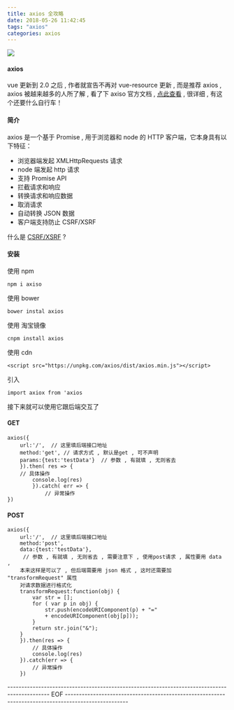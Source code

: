 ```yaml
---
title: axios 全攻略
date: 2018-05-26 11:42:45
tags: "axios"
categories: axios
---
```


![](https://i.imgur.com/iQgsjao.png)

<!--more-->

#### axios

vue 更新到 2.0 之后 , 作者就宣告不再对 vue-resource 更新 , 而是推荐 axios , axios 被越来越多的人所了解 , 看了下 axiso 官方文档 , [点此查看](https://www.npmjs.com/package/axios) , 很详细 , 有这个还要什么自行车！

#### 简介

axios 是一个基于 Promise , 用于浏览器和 node 的 HTTP 客户端，它本身具有以下特征：

- 浏览器端发起 XMLHttpRequests 请求
- node 端发起 http 请求
- 支持 Promise API
- 拦截请求和响应
- 转换请求和响应数据
- 取消请求
- 自动转换 JSON 数据
- 客户端支持防止 CSRF/XSRF

什么是 [CSRF/XSRF](https://www.owasp.org/index.php/CSRF) ?

#### 安装

使用 npm

	npm i axiso

使用 bower

	bower instal axios

使用 淘宝镜像

	cnpm install axios

使用 cdn

	<script src="https://unpkg.com/axios/dist/axios.min.js"></script>

引入
	
	import axiox from 'axios

接下来就可以使用它跟后端交互了

#### GET

	axios({
		url:'/',  // 这里填后端接口地址
		method:'get', // 请求方式 , 默认是get , 可不声明
		params:{test:'testData'}  // 参数 , 有就填 , 无则省去
		}).then( res => {
		// 具体操作
			console.log(res)
			}).catch( err => {
				// 异常操作
	})

#### POST

	axios({
		url:'/',  // 这里填后端接口地址
		method:'post',   
		data:{test:'testData'}, 
		 // 参数 , 有就填 , 无则省去 , 需要注意下 , 使用post请求 , 属性要用 data , 
		本来这样是可以了 , 但后端需要用 json 格式 , 这时还需要加 "transformRequest" 属性
		对请求数据进行格式化
		transformRequest:function(obj) {
			var str = [];
			for ( var p in obj) {
				str.push(encodeURIComponent(p) + "="
				+ encodeURIComponent(obj[p]));
			}
			return str.join("&");
		}
		}).then(res => {
			// 具体操作
			console.log(res)
		}).catch(err => {
			// 异常操作
		})

--------------------------------------------------------------------------------------------- EOF ----------------------------------------------------------------------------------------------------